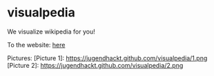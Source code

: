 # visualpedia
We visualize wikipedia for you!

To the website: [here](https://jugendhackt.github.io/visualpedia/frontend/index.html)

Pictures:
[Picture 1]: https://jugendhackt.github.com/visualpedia/1.png
[Picture 2]: https://jugendhackt.github.com/visualpedia/2.png

